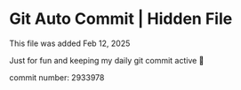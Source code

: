 # Git Auto Commit | Hidden File

This file was added Feb 12, 2025

Just for fun and keeping my daily git commit active 🤪

commit number: 2933978
